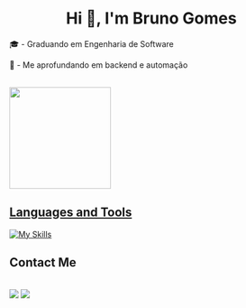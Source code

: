 <h1 align="center"> Hi 👋, I'm Bruno Gomes </h1>

   <!-- <p>💼 CEO & Gestor de automação da <a href="" target="blank_"></a></p>  -->
   
   <!-- p>👨‍💻 Desenvolvedor da <a href="" target="blank_">Quyro Tech</a></p>  -->

   <!-- <p>⚙ Membro da <a href="" target="blank_">Liga de Inovação em Automação (LIA)</a></p>  -->

   <!-- <p>👨‍💻 Desenvolvedor e projetista da <a href="https://www.instagram.com/praxisjr/" target="_blank">Praxis Jr</a></p> -->
   
   <p>🎓 - Graduando em Engenharia de Software<br></p>

   <p>📒 - Me aprofundando em backend e automação</p>

   <!-- <p>🔠 <a href="">B1 English Level</a></p> -->

<br>

<div>
   <a href="https://github.com/brunocmg">
   <!-- <img height="180em" src="https://github-readme-stats.vercel.app/api?username=brunocmg&show_icons=true&theme=dracula"/> -->
   <img height="180em" src="https://github-readme-stats.vercel.app/api/top-langs/?username=brunocmg&layout=compact&langs_count=16&theme=dracula"/>
</div>

<h2>Languages ​​and Tools</h2>

[![My Skills](https://skillicons.dev/icons?i=nodejs,express,npm,js,python,mysql,mongodb,git,github,html,css)](https://skillicons.dev)

<!-- [![My Skills](https://skillicons.dev/icons?i=python,flask ou django,selenium,nodejs,npm,express,postman,mysql,postgre,mongodb,aws,docker,kubernetes,git,github)](https://skillicons.dev) -->

<h2>Contact Me</h2>

<div >
   <br>
   <a href="mailto:brunocmg2006@gmail.com" target="_blank"><img src="https://img.shields.io/badge/Gmail-D14836?style=for-the-badge&logo=gmail&logoColor=white"></a>
   <a href="https://www.linkedin.com/in/brunocmgomes/" target="_blank"><img src="https://img.shields.io/badge/-LinkedIn-%230077B5?style=for-the-badge&logo=linkedin&logoColor=white" target="_blank"></a>
   <!-- <a href="" target="_blank"><img src="https://img.shields.io/badge/website-000000?style=for-the-badge&logo=About.me&logoColor=white"></a>
   <a href="" target="_blank"><img src="https://img.shields.io/badge/Discord-7289DA?style=for-the-badge&logo=discord&logoColor=white" target="_blank"></a>
   <a href="" target="_blank"><img src="https://img.shields.io/badge/-Instagram-%23E4405F?style=for-the-badge&logo=instagram&logoColor=white" target="_blank"></a> -->
</div>

##

<!-- -->

